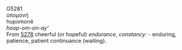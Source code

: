 <body>
  <p>G5281<br>  ὑπομονή  <br> hupomonē  <br><i>hoop-om-on-ay‘ </i><br>From <a href="g5278.htm">5278</a>  cheerful (or hopeful) <i>endurance</i>, <i>constancy:</i> - enduring, patience, patient continuance (waiting).<br></p>
 </body>